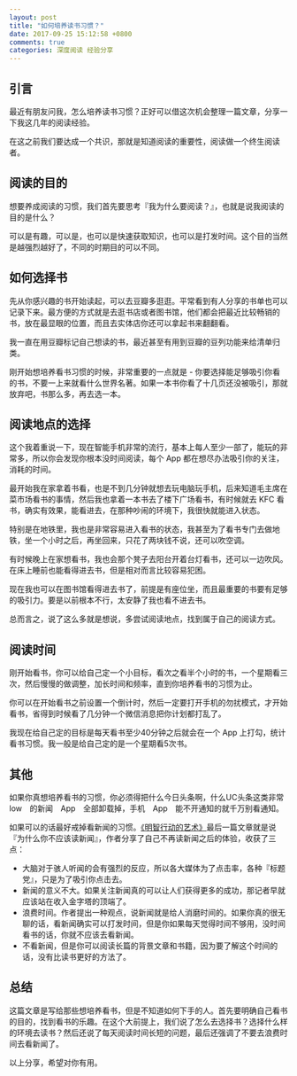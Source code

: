 ```yaml
---
layout: post
title: "如何培养读书习惯？"
date: 2017-09-25 15:12:58 +0800
comments: true
categories: 深度阅读 经验分享
---
```


## 引言

最近有朋友问我，怎么培养读书习惯？正好可以借这次机会整理一篇文章，分享一下我这几年的阅读经验。

在这之前我们要达成一个共识，那就是知道阅读的重要性，阅读做一个终生阅读者。

<!--more-->

## 阅读的目的

想要养成阅读的习惯，我们首先要思考『我为什么要阅读？』，也就是说我阅读的目的是什么？

可以是有趣，可以是，也可以是快速获取知识，也可以是打发时间。这个目的当然是越强烈越好了，不同的时期目的可以不同。

## 如何选择书

先从你感兴趣的书开始读起，可以去豆瓣多逛逛。平常看到有人分享的书单也可以记录下来。最方便的方式就是去逛书店或者图书馆，他们都会把最近比较畅销的书，放在最显眼的位置，而且去实体店你还可以拿起书来翻翻看。

我一直在用豆瓣标记自己想读的书，最近甚至有用到豆瓣的豆列功能来给清单归类。

刚开始想培养看书习惯的时候，非常重要的一点就是 - 你要选择能足够吸引你看的书，不要一上来就看什么世界名著。如果一本书你看了十几页还没被吸引，那就放弃吧，书那么多，再去选一本。

## 阅读地点的选择

这个我着重说一下，现在智能手机非常的流行，基本上每人至少一部了，能玩的非常多，所以你会发现你根本没时间阅读，每个 App 都在想尽办法吸引你的关注，消耗的时间。

最开始我在家拿着书看，也是不到几分钟就想去玩电脑玩手机，后来知道毛主席在菜市场看书的事情，然后我也拿着一本书去了楼下广场看书，有时候就去 KFC 看书，确实有效果，能看进去，在那种吵闹的环境下，我很快就能进入状态。

特别是在地铁里，我也是非常容易进入看书的状态，我甚至为了看书专门去做地铁，坐一个小时之后，再坐回来，只花了两块钱不说，还可以吹空调。

有时候晚上在家想看书，我也会那个凳子去阳台开着台灯看书，还可以一边吹风。在床上睡前也能看得进去书，但是相对而言比较容易犯困。

现在我也可以在图书馆看得进去书了，前提是有座位坐，而且最重要的书要有足够的吸引力。要是以前根本不行，太安静了我也看不进去书。

总而言之，说了这么多就是想说，多尝试阅读地点，找到属于自己的阅读方式。

## 阅读时间

刚开始看书，你可以给自己定一个小目标，看次之看半个小时的书，一个星期看三次，然后慢慢的做调整，加长时间和频率，直到你培养看书的习惯为止。

你可以在开始看书之前设置一个倒计时，然后一定要打开手机的勿扰模式，才开始看书，省得到时候看了几分钟一个微信消息把你计划都打乱了。

我现在给自己定的目标是每天看书至少40分钟之后就会在一个 App 上打勾，统计看书习惯。我一般是给自己定的是一个星期看5次书。

## 其他

如果你真想培养看书的习惯，你必须得把什么今日头条啊，什么UC头条这类非常　low　的新闻　App　全部卸载掉，手机　App　能不开通知的就千万别看通知。

如果可以的话最好戒掉看新闻的习惯。[《明智行动的艺术》](https://www.amazon.cn/dp/B00GFFKJIC/?ie=UTF8&tag=forecho0c-23)最后一篇文章就是说『为什么你不应该读新闻』，作者分享了自己不再读新闻之后的体验，收获了三点：

 - 大脑对于骇人听闻的会有强烈的反应，所以各大媒体为了点击率，各种『标题党』，只是为了吸引你点击去。
 - 新闻的意义不大。如果关注新闻真的可以让人们获得更多的成功，那记者早就应该站在收入金字塔的顶端了。
 - 浪费时间。作者提出一种观点，说新闻就是给人消磨时间的。如果你真的很无聊的话，看新闻确实可以打发时间，但是你如果每天觉得时间不够用，没时间看书的话，你就不应该去看新闻。
 - 不看新闻，但是你可以阅读长篇的背景文章和书籍，因为要了解这个时间的话，没有比读书更好的方法了。


## 总结

这篇文章是写给那些想培养看书，但是不知道如何下手的人。首先要明确自己看书的目的，找到看书的乐趣。在这个大前提上，我们说了怎么去选择书？选择什么样的环境去读书？然后还说了每天阅读时间长短的问题，最后还强调了不要去浪费时间去看新闻了。

以上分享，希望对你有用。
